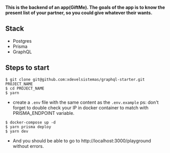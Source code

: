**This is the backend of an app(GiftMe). The goals of the app is to know the present list of  your partner, so you could give whatever their wants.**

## Stack

- Postgres
- Prisma
- GraphQL

## Steps to start

```terminal
$ git clone git@github.com:xdevelsistemas/graphql-starter.git PROJECT_NAME
$ cd PROJECT_NAME
$ yarn
```
- create a `.env` file with the same content as the `.env.example`
ps: don't forget to double check your IP in docker container to match with PRISMA_ENDPOINT variable.

```terminal
$ docker-compose up -d
$ yarn prisma deploy
$ yarn dev
```
- And you should be able to go to http://localhost:3000/playground without errors.